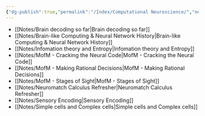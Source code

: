 ```yaml
---
{"dg-publish":true,"permalink":"/Index/Computational Neuroscience/","noteIcon":""}
---
```


- [[Notes/Brain decoding so far\|Brain decoding so far]]
- [[Notes/Brain-like Computing & Neural Network History\|Brain-like Computing & Neural Network History]]
- [[Notes/Infomation theory and Entropy\|Infomation theory and Entropy]]
- [[Notes/MofM - Cracking the Neural Code\|MofM - Cracking the Neural Code]]
- [[Notes/MofM - Making Rational Decisions\|MofM - Making Rational Decisions]]
- [[Notes/MofM - Stages of Sight\|MofM - Stages of Sight]]
- [[Notes/Neuromatch Calculus Refresher\|Neuromatch Calculus Refresher]]
- [[Notes/Sensory Encoding\|Sensory Encoding]]
- [[Notes/Simple cells and Complex cells\|Simple cells and Complex cells]]
